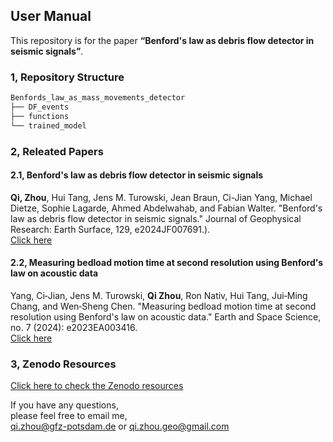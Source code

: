 ## User Manual
This repository is for the paper **“Benford's law as debris flow detector in seismic signals”**.

### 1, Repository Structure <br>
```bash
Benfords_law_as_mass_movements_detector
├── DF_events
├── functions
└── trained_model
```


### 2, Releated Papers <br>
#### 2.1, Benford's law as debris flow detector in seismic signals
**Qi, Zhou**, Hui Tang, Jens M. Turowski, Jean Braun, Ci-Jian Yang, Michael Dietze, Sophie Lagarde, Ahmed
Abdelwahab, and Fabian Walter. "Benford's law as debris flow detector in seismic signals." Journal of
Geophysical Research: Earth Surface, 129, e2024JF007691.). <br>
[Click here](https://doi.org/10.1029/2024JF007691) <br>


#### 2.2, Measuring bedload motion time at second resolution using Benford's law on acoustic data 
Yang, Ci‐Jian, Jens M. Turowski, **Qi Zhou**, Ron Nativ, Hui Tang, Jui‐Ming Chang, and Wen‐Sheng Chen.
"Measuring bedload motion time at second resolution using Benford's law on acoustic data." Earth and Space
Science, no. 7 (2024): e2023EA003416. <br>
[Click here](https://doi.org/10.1029/2023EA003416) <br>


### 3, Zenodo Resources <br>
[Click here to check the Zenodo resources](https://doi.org/10.5281/zenodo.13373477) <br>

If you have any questions, <br>
please feel free to email me, <br> 
qi.zhou@gfz-potsdam.de or qi.zhou.geo@gmail.com <br>

